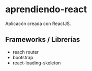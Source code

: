 # aprendiendo-react
Aplicac&oacute;n creada con ReactJS.

## Frameworks / Librer&iacute;as
- reach router
- bootstrap
- react-loading-skeleton
